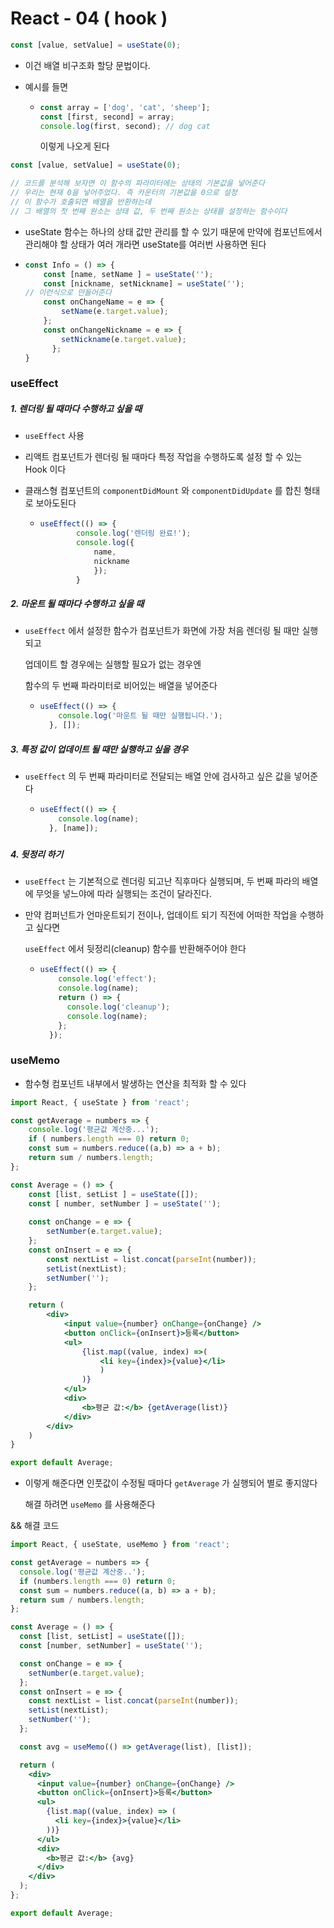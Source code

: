 # React - 04 ( hook )

```jsx
const [value, setValue] = useState(0);
```

- 이건 배열 비구조화 할당 문법이다. 

- 예시를 들면

  - ```jsx
    const array = ['dog', 'cat', 'sheep'];
    const [first, second] = array;
    console.log(first, second); // dog cat
    ```

    이렇게 나오게 된다

```jsx
const [value, setValue] = useState(0);

// 코드를 분석해 보자면 이 함수의 파라미터에는 상태의 기본값을 넣어준다
// 우리는 현재 0을 넣어주었다. 즉 카운터의 기본값을 0으로 설정
// 이 함수가 호출되면 배열을 반환하는데 
// 그 배열의 첫 번째 원소는 상태 값, 두 번째 원소는 상태를 설정하는 함수이다
```



- useState 함수는 하나의 상태 값만 관리를 할 수 있기 때문에 만약에 컴포넌트에서 관리해야 할 상태가 여러 개라면 useState를 여러번 사용하면 된다

- ```jsx
  const Info = () => {
      const [name, setName ] = useState('');
      const [nickname, setNickname] = useState('');
  // 이런식으로 만들어준다 
      const onChangeName = e => {
          setName(e.target.value);
      };
      const onChangeNickname = e => {
          setNickname(e.target.value);
        };
  }
  ```





### useEffect

##### 1. 렌더링 될 때마다 수행하고 싶을 때

- `useEffect` 사용 

- 리액트 컴포넌트가 렌더링 될 때마다 특정 작업을 수행하도록 설정 할 수 있는 Hook 이다

- 클래스형 컴포넌트의 `componentDidMount` 와 `componentDidUpdate` 를 합친 형태로 보아도된다

  - ```jsx
    useEffect(() => {
            console.log('렌더링 완료!');
            console.log({
                name,
                nickname
                });
            }
    ```

##### 2. 마운트 될 때마다 수행하고 싶을 때

- `useEffect` 에서 설정한 함수가 컴포넌트가 화면에 가장 처음 렌더링 될 때만 실행되고

  업데이트 할 경우에는 실행할 필요가 없는 경우엔 

  함수의 두 번째 파라미터로 비어있는 배열을 넣어준다

  - ```jsx
    useEffect(() => {
        console.log('마운트 될 때만 실행됩니다.');
      }, []);
    ```



##### 3. 특정 값이 업데이트 될 때만 실행하고 싶을 경우

- `useEffect` 의 두 번째 파라미터로 전달되는 배열 안에 검사하고 싶은 값을 넣어준다

  - ```jsx
    useEffect(() => {
        console.log(name);
      }, [name]);
    ```

##### 

##### 4. 뒷정리 하기 

- `useEffect` 는 기본적으로 렌더링 되고난 직후마다 실행되며, 두 번째 파라의 배열에 무엇을 넣느야에 따라 실행되는 조건이 달라진다.

- 만약 컴퍼넌트가 언마운트되기 전이나, 업데이트 되기 직전에 어떠한 작업을 수행하고 싶다면

  `useEffect` 에서 뒷정리(cleanup) 함수를 반환해주어야 한다

  - ```jsx
    useEffect(() => {
        console.log('effect');
        console.log(name);
        return () => {
          console.log('cleanup');
          console.log(name);
        };
      });
    ```



### useMemo

- 함수형 컴포넌트 내부에서 발생하는 연산을 최적화 할 수 있다 

```jsx
import React, { useState } from 'react';

const getAverage = numbers => {
    console.log('평균값 계산중...');
    if ( numbers.length === 0) return 0;
    const sum = numbers.reduce((a,b) => a + b);
    return sum / numbers.length;
};

const Average = () => {
    const [list, setList ] = useState([]);
    const [ number, setNumber ] = useState('');
    
    const onChange = e => {
        setNumber(e.target.value);
    };
    const onInsert = e => {
        const nextList = list.concat(parseInt(number));
        setList(nextList);
        setNumber('');
    };

    return ( 
        <div>
            <input value={number} onChange={onChange} />
            <button onClick={onInsert}>등록</button>
            <ul>
                {list.map((value, index) =>(
                    <li key={index}>{value}</li>
                    ) 
                )}
            </ul>
            <div>
                <b>평균 값:</b> {getAverage(list)}
            </div>
        </div>
    )
}

export default Average;
```

- 이렇게 해준다면 인풋값이 수정될 때마다 `getAverage` 가 실행되어 별로 좋지않다

  해결 하려면 `useMemo` 를 사용해준다

&& 해결 코드

```jsx
import React, { useState, useMemo } from 'react';

const getAverage = numbers => {
  console.log('평균값 계산중..');
  if (numbers.length === 0) return 0;
  const sum = numbers.reduce((a, b) => a + b);
  return sum / numbers.length;
};

const Average = () => {
  const [list, setList] = useState([]);
  const [number, setNumber] = useState('');

  const onChange = e => {
    setNumber(e.target.value);
  };
  const onInsert = e => {
    const nextList = list.concat(parseInt(number));
    setList(nextList);
    setNumber('');
  };

  const avg = useMemo(() => getAverage(list), [list]);

  return (
    <div>
      <input value={number} onChange={onChange} />
      <button onClick={onInsert}>등록</button>
      <ul>
        {list.map((value, index) => (
          <li key={index}>{value}</li>
        ))}
      </ul>
      <div>
        <b>평균 값:</b> {avg}
      </div>
    </div>
  );
};

export default Average;
```





